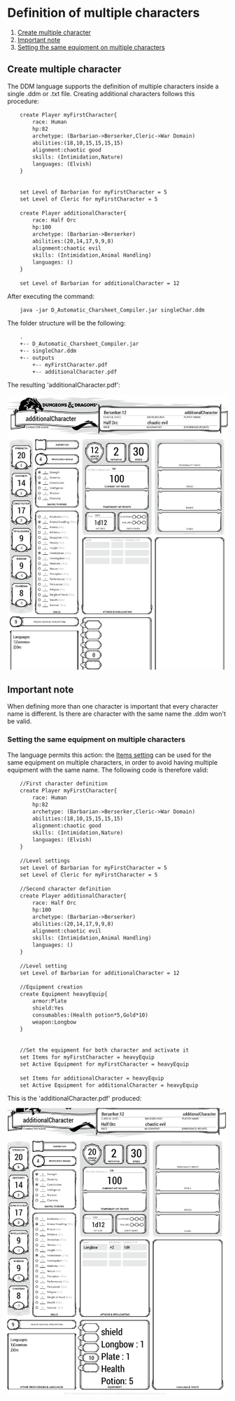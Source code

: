 # Definition of multiple characters
1. [Create multiple character](#multiCre)
2. [Important note](#notes)
3. [Setting the same equipment on multiple characters](#same)
## Create multiple character<a name = "multiCre"/>
The DDM language supports the definition of multiple characters inside a
single .ddm or .txt file. 
Creating additional characters follows this procedure:<a name="terzaref"></a>

        create Player myFirstCharacter{
            race: Human
            hp:82
            archetype: (Barbarian->Berserker,Cleric->War Domain)
            abilities:(18,10,15,15,15,15)
            alignment:chaotic good
            skills: (Intimidation,Nature)
            languages: (Elvish)
        }
        
        
        set Level of Barbarian for myFirstCharacter = 5
        set Level of Cleric for myFirstCharacter = 5
        
        create Player additionalCharacter{
            race: Half Orc
            hp:100
            archetype: (Barbarian->Berserker)
            abilities:(20,14,17,9,9,8)
            alignment:chaotic evil
            skills: (Intimidation,Animal Handling)
            languages: ()
        }
        
        set Level of Barbarian for additionalCharacter = 12
        
After executing the command:

        java -jar D_Automatic_Charsheet_Compiler.jar singleChar.ddm

The folder structure will be the following:

        .
        +-- D_Automatic_Charsheet_Compiler.jar
        +-- singleChar.ddm
        +-- outputs
            +-- myFirstCharacter.pdf
            +-- additionalCharacter.pdf 

The resulting 'additionalCharacter.pdf':

![Second character](./img/secondChar.jpg "Second")         

## Important note <a name = "notes"/>
When defining more than one character is important that every character name is different. Is there are character with the same
name the .ddm won't be valid.

### Setting the same equipment on multiple characters <a name = "same"/>
The language permits this action: the [Items setting](./settings.md#items) can be used for the same
equipment on multiple characters, in order to avoid having multiple equipment with the same name.
The following code is therefore valid:
        
        //First character definition
        create Player myFirstCharacter{
            race: Human
            hp:82
            archetype: (Barbarian->Berserker,Cleric->War Domain)
            abilities:(18,10,15,15,15,15)
            alignment:chaotic good
            skills: (Intimidation,Nature)
            languages: (Elvish)
        }
        
        //Level settings
        set Level of Barbarian for myFirstCharacter = 5
        set Level of Cleric for myFirstCharacter = 5
        
        //Second character definition
        create Player additionalCharacter{
            race: Half Orc
            hp:100
            archetype: (Barbarian->Berserker)
            abilities:(20,14,17,9,9,8)
            alignment:chaotic evil
            skills: (Intimidation,Animal Handling)
            languages: ()
        }
        
        //Level setting
        set Level of Barbarian for additionalCharacter = 12
        
        //Equipment creation
        create Equipment heavyEquip{
            armor:Plate
            shield:Yes
            consumables:(Health potion*5,Gold*10)
            weapon:Longbow
        }
        
        
        //Set the equipment for both character and activate it
        set Items for myFirstCharacter = heavyEquip
        set Active Equipment for myFirstCharacter = heavyEquip
        
        set Items for additionalCharacter = heavyEquip
        set Active Equipment for additionalCharacter = heavyEquip

        
This is the 'additionalCharacter.pdf' produced:

![Second character with equip](./img/secondEquipActive.png "Second with equipment")

  